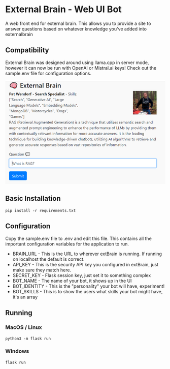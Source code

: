 # External Brain - Web UI Bot

A web front end for external brain.  This allows you to provide a site to answer questions based on whatever knowledge you've added into externalbrain

## Compatibility

External Brain was designed around using llama.cpp in server mode, however it can now be run with OpenAI or Mistral.ai keys! Check out the sample.env file for configuration options.

![ExternalBrain Web Bot](../images/web_bot.png)

## Basic Installation

```
pip install -r requirements.txt
```

## Configuration

Copy the sample.env file to .env and edit this file.  This contains all the important configuration variables for the application to run.

* BRAIN_URL - This is the URL to wherever extBrain is running.  If running on localhost the default is correct.
* API_KEY - This is the security API key you configured in extBrain, just make sure they match here.
* SECRET_KEY - Flask session key, just set it to something complex
* BOT_NAME - The name of your bot, it shows up in the UI
* BOT_IDENTITY - This is the "personality" your bot will have, experiment!
* BOT_SKILLS - This is to show the users what skills your bot might have, it's an array

## Running

### MacOS / Linux

```
python3 -m flask run
```

### Windows

```
flask run
```